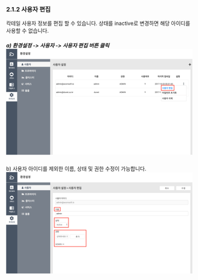 ### 2.1.2 사용자 편집

칵테일 사용자 정보를 편집 할 수 있습니다. 상태를 inactive로 변경하면 해당 아이디를 사용할 수 없습니다.

##### a\) 환경설정 -&gt; 사용자 -&gt; 사용자 편집 버튼 클릭![](/assets/사용자편집1.png)

b\) 사용자 아이디를 제외한 이름, 상태 및 권한 수정이 가능합니다.![](/assets/사용자편집2.png)

